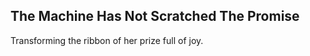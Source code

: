 The Machine Has Not Scratched The Promise
-----------------------------------------
Transforming the ribbon of her prize full of joy.  
